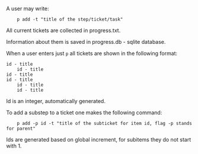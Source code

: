 A user may write:

```
    p add -t "title of the step/ticket/task"
```

All current tickets are collected in progress.txt.

Information about them is saved in progress.db - sqlite database.

When a user enters just `p` all tickets are shown in the following format:

    id - title
        id - title 
    id - title 
    id - title 
        id - title 
        id - title 

Id is an integer, automatically generated.

To add a substep to a ticket one makes the following command:

```
    p add -p id -t "title of the subticket for item id, flag -p stands for parent"
```

Ids are generated based on global increment, for subitems they do not start with 1.
